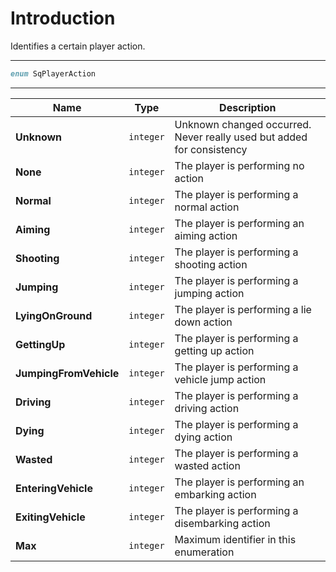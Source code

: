 # Introduction

Identifies a certain player action.

----

```D
enum SqPlayerAction
```

----

| Name | Type | Description |
|---|---|---|
| **Unknown** | `integer` | Unknown changed occurred. Never really used but added for consistency |
| **None** | `integer` | The player is performing no action |
| **Normal** | `integer` | The player is performing a normal action |
| **Aiming** | `integer` | The player is performing an aiming action |
| **Shooting** | `integer` | The player is performing a shooting action |
| **Jumping** | `integer` | The player is performing a jumping action |
| **LyingOnGround** | `integer` | The player is performing a lie down action |
| **GettingUp** | `integer` | The player is performing a getting up action |
| **JumpingFromVehicle** | `integer` | The player is performing a vehicle jump action |
| **Driving** | `integer` | The player is performing a driving action |
| **Dying** | `integer` | The player is performing a dying action |
| **Wasted** | `integer` | The player is performing a wasted action |
| **EnteringVehicle** | `integer` | The player is performing an embarking action |
| **ExitingVehicle** | `integer` | The player is performing a disembarking action |
| **Max** | `integer` | Maximum identifier in this enumeration |

